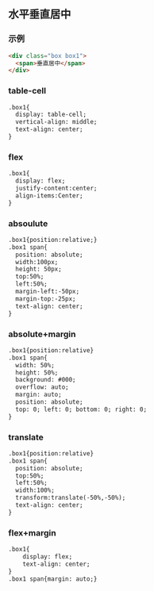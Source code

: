## 水平垂直居中
### 示例
```html
<div class="box box1">
  <span>垂直居中</span>
</div>
```
### table-cell
```html
.box1{
  display: table-cell;
  vertical-align: middle;
  text-align: center;
}
```
###  flex
```html
.box1{
  display: flex;
  justify-content:center;
  align-items:Center;
}
```
### absoulute
```html
.box1{position:relative;}
.box1 span{
  position: absolute;
  width:100px;
  height: 50px;
  top:50%;
  left:50%;
  margin-left:-50px;
  margin-top:-25px;
  text-align: center;
}
```
### absolute+margin
```html
.box1{position:relative}
.box1 span{
  width: 50%; 
  height: 50%; 
  background: #000;
  overflow: auto; 
  margin: auto; 
  position: absolute; 
  top: 0; left: 0; bottom: 0; right: 0; 
}
```
### translate
```html
.box1{position:relative}
.box1 span{
  position: absolute;
  top:50%;
  left:50%;
  width:100%;
  transform:translate(-50%,-50%);
  text-align: center;
}
```
### flex+margin
```html
.box1{
    display: flex;
    text-align: center;
}
.box1 span{margin: auto;}
```